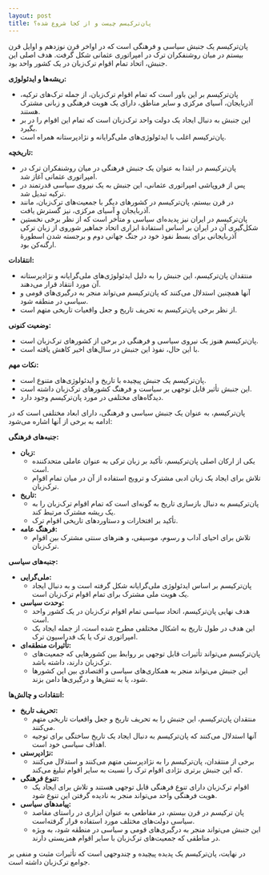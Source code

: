 ```yaml
---
layout: post
title: پان‌ترکیسم چیست و از کجا شروع شده؟
---
```


پان‌ترکیسم یک جنبش سیاسی و فرهنگی است که در اواخر قرن نوزدهم و اوایل قرن بیستم در میان روشنفکران ترک در امپراتوری عثمانی شکل گرفت. هدف اصلی این جنبش، اتحاد تمام اقوام ترک‌زبان در یک کشور واحد بود.

**ریشه‌ها و ایدئولوژی:**

* پان‌ترکیسم بر این باور است که تمام اقوام ترک‌زبان، از جمله ترک‌های ترکیه، آذربایجان، آسیای مرکزی و سایر مناطق، دارای یک هویت فرهنگی و زبانی مشترک هستند.
* این جنبش به دنبال ایجاد یک دولت واحد ترک‌زبان است که تمام این اقوام را در بر بگیرد.
* پان‌ترکیسم اغلب با ایدئولوژی‌های ملی‌گرایانه و نژادپرستانه همراه است.

**تاریخچه:**

* پان‌ترکیسم در ابتدا به عنوان یک جنبش فرهنگی در میان روشنفکران ترک در امپراتوری عثمانی آغاز شد.
* پس از فروپاشی امپراتوری عثمانی، این جنبش به یک نیروی سیاسی قدرتمند در ترکیه تبدیل شد.
* در قرن بیستم، پان‌ترکیسم در کشورهای دیگر با جمعیت‌های ترک‌زبان، مانند آذربایجان و آسیای مرکزی، نیز گسترش یافت.
* پان‌ترکیسم در ایران نیز پدیده‌ای سیاسی و متأخر است که از نظر برخی نخستین شکل‌گیری آن در ایران بر اساس استفادهٔ ابزاری اتحاد جماهیر شوروی از زبان ترکی آذربایجانی برای بسط نفوذ خود در جنگ جهانی دوم و برجسته شدن اسطورهٔ ارگنه‌کن بود.

**انتقادات:**

* منتقدان پان‌ترکیسم، این جنبش را به دلیل ایدئولوژی‌های ملی‌گرایانه و نژادپرستانه آن مورد انتقاد قرار می‌دهند.
* آنها همچنین استدلال می‌کنند که پان‌ترکیسم می‌تواند منجر به درگیری‌های قومی و سیاسی در منطقه شود.
* از نظر برخی پان‌ترکیسم به تحریف تاریخ و جعل واقعیات تاریخی متهم است.

**وضعیت کنونی:**

* پان‌ترکیسم هنوز یک نیروی سیاسی و فرهنگی در برخی از کشورهای ترک‌زبان است.
* با این حال، نفوذ این جنبش در سال‌های اخیر کاهش یافته است.

**نکات مهم:**

* پان‌ترکیسم یک جنبش پیچیده با تاریخ و ایدئولوژی‌های متنوع است.
* این جنبش تأثیر قابل توجهی بر سیاست و فرهنگ کشورهای ترک‌زبان داشته است.
* دیدگاه‌های مختلفی در مورد پان‌ترکیسم وجود دارد.

پان‌ترکیسم، به عنوان یک جنبش سیاسی و فرهنگی، دارای ابعاد مختلفی است که در ادامه به برخی از آنها اشاره می‌شود:

**جنبه‌های فرهنگی:**

* **زبان:**
    * یکی از ارکان اصلی پان‌ترکیسم، تأکید بر زبان ترکی به عنوان عاملی متحدکننده است.
    * تلاش برای ایجاد یک زبان ادبی مشترک و ترویج استفاده از آن در میان تمام اقوام ترک‌زبان.
* **تاریخ:**
    * پان‌ترکیسم به دنبال بازسازی تاریخ به گونه‌ای است که تمام اقوام ترک‌زبان را به یک ریشه مشترک مرتبط کند.
    * تأکید بر افتخارات و دستاوردهای تاریخی اقوام ترک.
* **فرهنگ عامه:**
    * تلاش برای احیای آداب و رسوم، موسیقی، و هنرهای سنتی مشترک بین اقوام ترک‌زبان.

**جنبه‌های سیاسی:**

* **ملی‌گرایی:**
    * پان‌ترکیسم بر اساس ایدئولوژی ملی‌گرایانه شکل گرفته است و به دنبال ایجاد یک هویت ملی مشترک برای تمام اقوام ترک‌زبان است.
* **وحدت سیاسی:**
    * هدف نهایی پان‌ترکیسم، اتحاد سیاسی تمام اقوام ترک‌زبان در یک کشور واحد است.
    * این هدف در طول تاریخ به اشکال مختلفی مطرح شده است، از جمله ایجاد یک امپراتوری ترک یا یک فدراسیون ترک.
* **تأثیرات منطقه‌ای:**
    * پان‌ترکیسم می‌تواند تأثیرات قابل توجهی بر روابط بین کشورهایی که جمعیت‌های ترک‌زبان دارند، داشته باشد.
    * این جنبش می‌تواند منجر به همکاری‌های سیاسی و اقتصادی بین این کشورها شود، یا به تنش‌ها و درگیری‌ها دامن بزند.

**انتقادات و چالش‌ها:**

* **تحریف تاریخ:**
    * منتقدان پان‌ترکیسم، این جنبش را به تحریف تاریخ و جعل واقعیات تاریخی متهم می‌کنند.
    * آنها استدلال می‌کنند که پان‌ترکیسم به دنبال ایجاد یک تاریخ ساختگی برای توجیه اهداف سیاسی خود است.
* **نژادپرستی:**
    * برخی از منتقدان، پان‌ترکیسم را به نژادپرستی متهم می‌کنند و استدلال می‌کنند که این جنبش برتری نژادی اقوام ترک را نسبت به سایر اقوام تبلیغ می‌کند.
* **تنوع فرهنگی:**
    * اقوام ترک‌زبان دارای تنوع فرهنگی قابل توجهی هستند و تلاش برای ایجاد یک هویت فرهنگی واحد می‌تواند منجر به نادیده گرفتن این تنوع شود.
* **پیامدهای سیاسی:**
    * پان ترکیسم در قرن بیستم، در مقاطعی به عنوان ابزاری در راستای مقاصد سیاسی دولت‌های مختلف مورد استفاده قرار گرفته‌است.
    * این جنبش می‌تواند منجر به درگیری‌های قومی و سیاسی در منطقه شود، به ویژه در مناطقی که جمعیت‌های ترک‌زبان با سایر اقوام همزیستی دارند.

در نهایت، پان‌ترکیسم یک پدیده پیچیده و چندوجهی است که تأثیرات مثبت و منفی بر جوامع ترک‌زبان داشته است.
